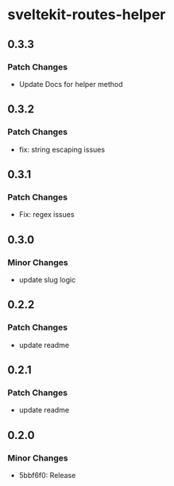 # sveltekit-routes-helper

## 0.3.3

### Patch Changes

- Update Docs for helper method

## 0.3.2

### Patch Changes

- fix: string escaping issues

## 0.3.1

### Patch Changes

- Fix: regex issues

## 0.3.0

### Minor Changes

- update slug logic

## 0.2.2

### Patch Changes

- update readme

## 0.2.1

### Patch Changes

- update readme

## 0.2.0

### Minor Changes

- 5bbf6f0: Release
